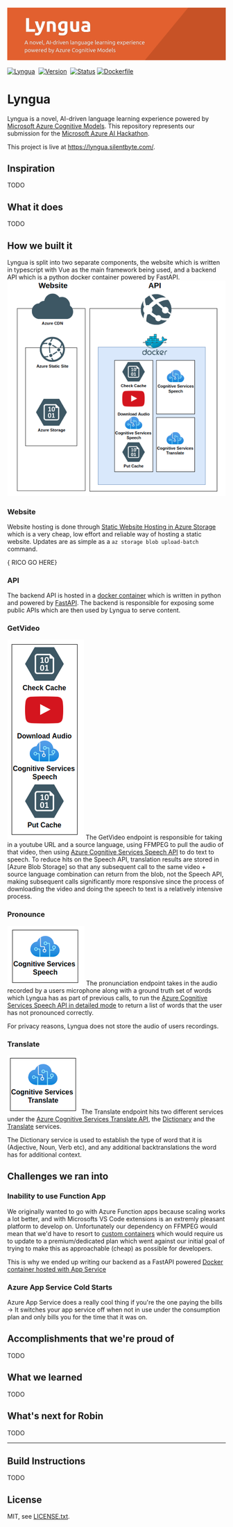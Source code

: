
![Lyngua](docs/lyngua.png)

[![Lyngua](https://img.shields.io/badge/app-lyngua-f4511e.svg?style=for-the-badge)](https://lyngua.silentbyte.com)&nbsp;
[![Version](https://img.shields.io/badge/version-1.0-05A5CC.svg?style=for-the-badge)](https://lyngua.silentbyte.com)&nbsp;
[![Status](https://img.shields.io/badge/status-live-00B20E.svg?style=for-the-badge)](https://lyngua.silentbyte.com)
[![Dockerfile](https://img.shields.io/docker/pulls/stephenmo/lyngua?style=for-the-badge)](https://img.shields.io/docker/pulls/stephenmo/lyngua)


# Lyngua

Lyngua is a novel, AI-driven language learning experience powered by [Microsoft Azure Cognitive Models](https://azure.microsoft.com/en-au/services/cognitive-services/). This repository represents our submission for the [Microsoft Azure AI Hackathon](https://azureai.devpost.com/).

This project is live at https://lyngua.silentbyte.com/.


## Inspiration
TODO


## What it does
TODO


## How we built it
Lyngua is split into two separate components, the website which is written in typescript with Vue as the main framework
being used, and a backend API which is a python docker container powered by FastAPI.
![Architecture](docs/ArchitectureDiagram.png)
### Website
Website hosting is done through [Static Website Hosting in Azure Storage](https://docs.microsoft.com/en-us/azure/storage/blobs/storage-blob-static-website)
which is a very cheap, low effort and reliable way of hosting a static website. Updates are as simple as a 
``az storage blob upload-batch`` command.

{ RICO GO HERE}

### API
The backend API is hosted in a [docker container](https://hub.docker.com/r/stephenmo/lyngua/tags?page=1&ordering=last_updated)
which is written in python and powered by [FastAPI](https://fastapi.tiangolo.com/). The backend is responsible for exposing
some public APIs which are then used by Lyngua to serve content.
### GetVideo
![GetVideo](docs/GetVideo.png)
The GetVideo endpoint is responsible for taking in a youtube URL and a source language, using FFMPEG to pull the audio of 
that video, then using [Azure Cognitive Services Speech API](https://docs.microsoft.com/en-us/azure/cognitive-services/speech-service/rest-speech-to-text) 
to do text to speech. To reduce hits on the Speech API, translation results are stored in [Azure Blob Storage] so that 
any subsequent call to the same video + source language combination can return from the blob, not the Speech API, making 
subsequent calls significantly more responsive since the process of downloading the video and doing the speech to text 
is a relatively intensive process.

### Pronounce 
![Pronounce](docs/PronounceCall.png)
The pronunciation endpoint takes in the audio recorded by a users microphone along with a ground truth set of words 
which Lyngua has as part of previous calls, to run the [Azure Cognitive Services Speech API in detailed mode](https://docs.microsoft.com/en-us/azure/cognitive-services/speech-service/rest-speech-to-text#pronunciation-assessment-parameters)
to return a list of words that the user has not pronounced correctly.

For privacy reasons, Lyngua does not store the audio of users recordings.

### Translate
![Translate](docs/Translate.png)
The Translate endpoint hits two different services under the [Azure Cognitive Services Translate API](https://docs.microsoft.com/en-us/azure/cognitive-services/translator/),
the [Dictionary](https://docs.microsoft.com/en-us/azure/cognitive-services/translator/reference/v3-0-dictionary-lookup) and the [Translate](https://docs.microsoft.com/en-us/azure/cognitive-services/translator/reference/v3-0-translate)
services.

The Dictionary service is used to establish the type of word that it is (Adjective, Noun, Verb etc), and any additional 
backtranslations the word has for additional context.

## Challenges we ran into
### Inability to use Function App
We originally wanted to go with Azure Function apps because scaling works a lot better, and with Microsofts VS Code 
extensions is an extremly pleasant platform to develop on. Unfortunately our dependency on FFMPEG would mean that we'd 
have to resort to [custom containers](https://docs.microsoft.com/en-us/azure/azure-functions/functions-create-function-linux-custom-image?tabs=bash%2Cportal&pivots=programming-language-csharp)
which would require us to update to a premium/dedicated plan which went against our initial goal of trying to make this
as approachable (cheap) as possible for developers.

This is why we ended up writing our backend as a FastAPI powered [Docker container hosted with App Service](https://docs.microsoft.com/en-us/learn/modules/deploy-run-container-app-service/)

### Azure App Service Cold Starts
Azure App Service does a really cool thing if you're the one paying the bills -> It switches your app service  off when 
not in use under the consumption plan and only bills you for the time that it was on.


###
## Accomplishments that we're proud of
TODO


## What we learned
TODO


## What's next for Robin
TODO


---


## Build Instructions

TODO


## License

MIT, see [LICENSE.txt](LICENSE.txt).

